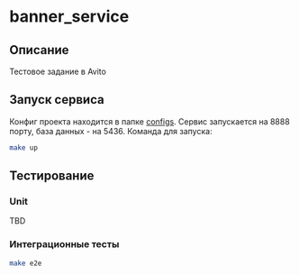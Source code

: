 # banner_service

## Описание
Тестовое задание в Avito

## Запуск сервиса
Конфиг проекта находится в папке [configs](./configs/config.yaml). Сервис запускается на 8888 порту, база данных - на 5436.
Команда для запуска:
```bash
make up
```

## Тестирование 
### Unit
TBD

### Интеграционные тесты
```bash
make e2e
```
